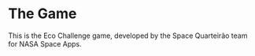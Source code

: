 # The Game
This is the Eco Challenge game, developed by the Space Quarteirão team for NASA Space Apps.
